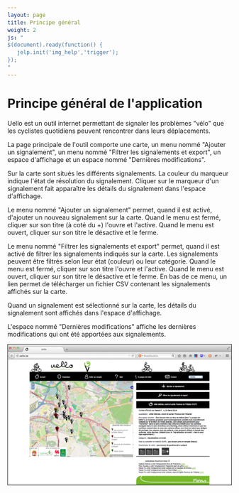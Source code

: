 ```yaml
---
layout: page
title: Principe général
weight: 2
js: "
$(document).ready(function() {
   jelp.init('img_help','trigger');
});
"
---
```

<h1>Principe général de l'application</h1>

Uello est un outil internet permettant de signaler les problèmes "vélo" que les cyclistes quotidiens peuvent rencontrer dans leurs déplacements.

La page principale de l'outil comporte 
<span data-marker="m_img_page_principale_de_uello_1" class="trigger">une carte</span>,
<span data-marker="m_img_page_principale_de_uello_2" class="trigger">un menu nommé "Ajouter un signalement"</span>,
<span data-marker="m_img_page_principale_de_uello_3" class="trigger">un menu nommé "Filtrer les signalements et export"</span>,
<span data-marker="m_img_page_principale_de_uello_4" class="trigger">un espace d'affichage</span> et
<span data-marker="m_img_page_principale_de_uello_5" class="trigger">un espace nommé "Dernières modifications"</span>.

Sur <span data-marker="m_img_page_principale_de_uello_1" class="trigger">la carte</span> sont situés les différents signalements. La couleur du marqueur indique l'état de résolution du signalement. Cliquer sur le marqueur d'un signalement fait apparaître les détails du signalement dans <span data-marker="m_img_page_principale_de_uello_4" class="trigger">l'espace d'affichage</span>.

Le <span data-marker="m_img_page_principale_de_uello_2" class="trigger">menu nommé "Ajouter un signalement"</span> permet, quand il est activé, d'ajouter un nouveau signalement sur la carte. Quand le menu est fermé, cliquer sur son titre (à coté du +)  l'ouvre et l'active. Quand le menu est ouvert, cliquer sur son titre le désactive et le ferme.

Le <span data-marker="m_img_page_principale_de_uello_3" class="trigger">menu nommé "Filtrer les signalements et export"</span> permet, quand il est activé de filtrer les signalements indiqués sur la carte. Les signalements peuvent être filtrés selon leur état (couleur) ou leur catégorie. Quand le menu est fermé, cliquer sur son titre l'ouvre et l'active. Quand le menu est ouvert, cliquer sur son titre le désactive et le ferme. En bas de ce menu, un lien permet de télécharger un fichier CSV contenant les signalements affichés sur la carte.

Quand un signalement est sélectionné sur la carte, les détails du signalement sont affichés dans
l'<span data-marker="m_img_page_principale_de_uello_4" class="trigger">espace d'affichage</span>.

L'<span data-marker="m_img_page_principale_de_uello_5" class="trigger">espace nommé "Dernières modifications"</span> affiche les dernières modifications qui ont été apportées aux signalements.

<img id="img_page_principale_de_uello" class="img_help" src="img/screenshots/selection_signalement.png" alt="Page principale de Uello" data-jelp-img-width="958px" border="1" data-jelp-markers='[{"id":"m_img_page_principale_de_uello_1", "x":0.1, "y":0.445, "label":"1", "color":"red", "hover_color":"blue"},{"id":"m_img_page_principale_de_uello_3", "x":0.58, "y":0.36, "label":"3", "color":"red", "hover_color":"blue"},{"id":"m_img_page_principale_de_uello_2", "x":0.58, "y":0.30, "label":"2", "color":"red", "hover_color":"blue"},{"id":"m_img_page_principale_de_uello_4", "x":0.58, "y":0.42, "label":"4", "color":"red", "hover_color":"blue"},{"id":"m_img_page_principale_de_uello_5", "x":0.58, "y":0.83, "label":"5", "color":"red", "hover_color":"blue"}]' />